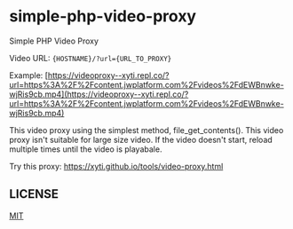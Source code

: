 # simple-php-video-proxy
Simple PHP Video Proxy

Video URL: ```{HOSTNAME}/?url={URL_TO_PROXY}```

Example: [https://videoproxy--xyti.repl.co/?url=https%3A%2F%2Fcontent.jwplatform.com%2Fvideos%2FdEWBnwke-wjRis9cb.mp4](https://videoproxy--xyti.repl.co/?url=https%3A%2F%2Fcontent.jwplatform.com%2Fvideos%2FdEWBnwke-wjRis9cb.mp4)

This video proxy using the simplest method, file_get_contents(). This video proxy isn't suitable for large size video. If the video doesn't start, reload multiple times until the video is playabale.

Try this proxy: https://xyti.github.io/tools/video-proxy.html

## LICENSE
[MIT](https://github.com/xyti/simple-php-video-proxy/blob/main/LICENSE)
